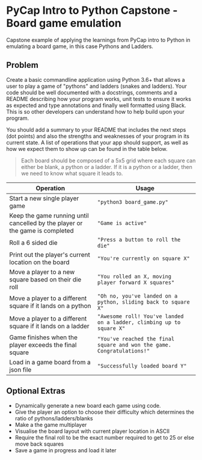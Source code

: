 # PyCap Intro to Python Capstone - Board game emulation

Capstone example of applying the learnings from PyCap intro to Python in emulating a board game, in this case Pythons and Ladders.

## Problem

Create a basic commandline application using Python 3.6+ that allows a user to play a game of "pythons" and ladders (snakes and ladders).
Your code should be well documented with a docstrings, comments and a README describing how your program works, unit tests to ensure it works as expected and type annotations and finally well formatted using Black. This is so other developers can understand how to help build upon your program.

You should add a summary to your README that includes the next steps (dot points) and also the strengths and weaknesses of your program in its current state.
A list of operations that your app should support, as well as how we expect them to show up can be found in the table below.

> Each board should be composed of a 5x5 grid where each square can either be blank, a python or a ladder. If it is a python or a ladder, then we need to know what square it leads to.

| Operation                                            | Usage |
|------------------------------------------------------|-------|
| Start a new single player game                      | `"python3 board_game.py"`      |
| Keep the game running until cancelled by the player or the game is completed | `"Game is active"`      |
| Roll a 6 sided die                                | `"Press a button to roll the die"`      |
| Print out the player's current location on the board | `"You're currently on square X"`      |
| Move a player to a new square based on their die roll | `"You rolled an X, moving player forward X squares"`      |
| Move a player to a different square if it lands on a python  | `"Oh no, you've landed on a python, sliding back to square X"`      |
| Move a player to a different square if it lands on a ladder  | `"Awesome roll! You've landed on a ladder, climbing up to square X"`       |
| Game finishes when the player exceeds the final square | `"You've reached the final square and won the game. Congratulations!"`      |
| Load in a game board from a json file | `"Successfully loaded board Y"`      |

## Optional Extras

- Dynamically generate a new board each game using code.
- Give the player an option to choose their difficulty which determines the ratio of pythons/ladders/blanks
- Make a the game multiplayer
- Visualise the board layout with current player location in ASCII
- Require the final roll to be the exact number required to get to 25 or else move back squares
- Save a game in progress and load it later
